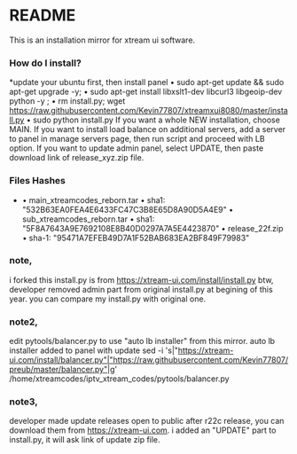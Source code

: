 # README #

This is an installation mirror for xtream ui software.

### How do I install? ###

*update your ubuntu first, then install panel
•	sudo apt-get update && sudo apt-get upgrade -y;
•	sudo apt-get install libxslt1-dev libcurl3 libgeoip-dev python -y ;
•	rm install.py; wget  https://raw.githubusercontent.com/Kevin77807/xtreamxui8080/master/install.py
•	sudo python install.py
If you want a whole NEW installation, choose MAIN.
If you want to install load balance on additional servers, add a server to panel in manage servers page, then run script and proceed with LB option.
If you want to update admin panel, select UPDATE, then paste download link of release_xyz.zip file.

### Files Hashes ###

* •	main_xtreamcodes_reborn.tar
•	sha1: "532B63EA0FEA4E6433FC47C3B8E65D8A90D5A4E9"
•	sub_xtreamcodes_reborn.tar
•	sha1: "5F8A7643A9E7692108E8B40D0297A7A5E4423870"
•	release_22f.zip
•	sha-1: "95471A7EFEB49D7A1F52BAB683EA2BF849F79983"

### note, ###
i forked this install.py is from https://xtream-ui.com/install/install.py
btw, developer removed admin part from original install.py at begining of this year.
you can compare my install.py with original one.

### note2, ###
edit pytools/balancer.py to use "auto lb installer" from this mirror. auto lb installer added to panel with update
sed -i 's|"https://xtream-ui.com/install/balancer.py"|"https://raw.githubusercontent.com/Kevin77807/preub/master/balancer.py"|g' /home/xtreamcodes/iptv_xtream_codes/pytools/balancer.py

### note3, ###
developer made update releases open to public after r22c release, you can download them from https://xtream-ui.com.
i added an "UPDATE" part to install.py, it will ask link of update zip file.
